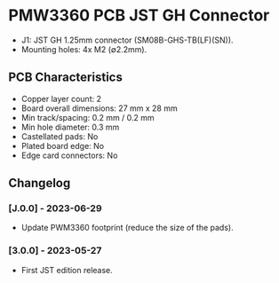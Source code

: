 # PMW3360 PCB JST GH Connector

- J1: JST GH 1.25mm connector (SM08B-GHS-TB(LF)(SN)).
- Mounting holes: 4x M2 (∅2.2mm).

## PCB Characteristics

- Copper layer count: 2
- Board overall dimensions: 27 mm x 28 mm
- Min track/spacing: 0.2 mm / 0.2 mm
- Min hole diameter: 0.3 mm
- Castellated pads: No
- Plated board edge: No
- Edge card connectors: No

## Changelog

### [J.0.0] - 2023-06-29

- Update PWM3360 footprint (reduce the size of the pads).

### [3.0.0] - 2023-05-27

- First JST edition release.
